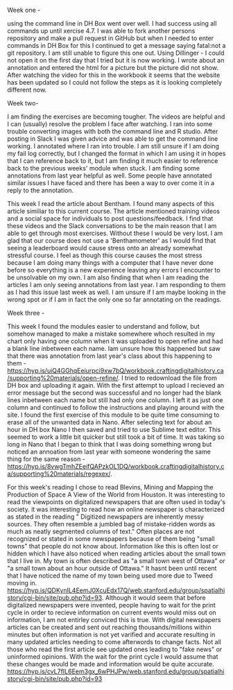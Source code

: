 Week one - 

using the command line in DH Box went over well. I had success using all commands up until xercise 4.7. I was able to fork another persons repository and make a pull request in GitHub but when I needed to enter commands in DH Box for this I continued to get a message saying fatal:not a git repository. I am still unable to figure this one out. 
Using Dillinger - I could not open it on the first day that I tried but it is now working. I wrote about an annotation and entered the html for a picture but the picture did not show. After watching the video for this in the workbook it seems that the website has been updated so I could not follow the steps as it is looking completely different now. 


Week two-

I am finding the exercises are becoming tougher. The videos are helpful and I can (usually) resolve the problem I face after watching. I ran into some trouble converting images with both the command line and R studio. After posting in Slack I was given advice and was able to get the command line working. I annotated where I ran into trouble. I am still unsure if I am doing my fail log correctly, but I changed the format in which I am using it in hopes that I can reference back to it, but I am finding it much easier to reference back to the previous weeks' module when stuck. I am finding some annotations from last year helpful as well. Some people have annotated similar issues I have faced and there has been a way to over come it in a reply to the annotation.

This week I read the article about Bentham. I found many aspects of this article similiar to this current course. The article mentioned training videos and a social space for individuals to post questions/feedback. I find that these videos and the Slack conversations to be the main reason that I am able to get through most exercises. Without these I would be very lost. I am glad that our course does not use a 'Benthamometer' as I would find that seeing a leaderboard would cause stress onto an already somewhat stressful course. I feel as though this course causes the most stress because I am doing many things with a computer that I have never done before so everything is a new experience leaving any errors I encounter to be unsolvable on my own. I am also finding that when I am reading the articles I am only seeing annotations from last year. I am responding to them as I had this issue last week as well. I am unsure if I am maybe looking in the wrong spot or if I am in fact the only one so far annotating on the readings. 


Week three - 

This week I found the modules easier to understand and follow, but somehow managed to make a mistake somewhere whoch resulted in my chart only having one column when it was uploaded to open refine and had a blank line inbetween each name. Iam unsure how this happened but saw that there was annotation from last year's class about this happening to them - https://hyp.is/uiQ4GGhqEeiurpci9xw7bQ/workbook.craftingdigitalhistory.ca/supporting%20materials/open-refine/. I tried to redownload the file from DH box and uploading it again. With the first attempt to upload I recieved an error message but the second was successful and no longer had the blank lines inbetween each name but still had only one column. I left it as just one column and continued to follow the instructions and playing around with the site. I found the first exercise of this module to be quite time consuming to erase all of the unwanted data in Nano. After selecting text for about an hour in DH box Nano I then saved and tried to use Sublime text editor. This seemed to work a little bit quicker but still took a bit of time. It was taking so long in Nano that I began to think that I was doing something wrong but noticed an annoation from last year with someone wondering the same thing for the same reason - https://hyp.is/8vwgTmhZEeifQAPzkOL1DQ/workbook.craftingdigitalhistory.ca/supporting%20materials/regexex/. 

For this week's reading I chose to read Blevins, Mining and Mapping the Production of Space A View of the World from Houston. It was interesting to read the viewpoints on digitalized newspapers that are often used in today's society. it was interesting to read how an online newspaper is characterized as stated in the reading " Digitized newspapers are inherently messy sources. They often resemble a jumbled bag of mistake-ridden words as much as neatly segmented columns of text." Often places are not recognized or stated in some newspapers because of them being "small towns" that people do not know about. Information like this is often lost or hidden which I have also noticed when reading articles about the small town that I live in. My town is often described as "a small town west of Ottawa" or "a small town about an hour outside of Ottawa." It hasnt been until recent that I have noticed the name of my town being used more due to Tweed moving in. https://hyp.is/QDKynIL4EemJ0XcuEdx17Q/web.stanford.edu/group/spatialhistory/cgi-bin/site/pub.php?id=93. Although it would seem that before digitalized newspapers were invented, people having to wait for the print cycle in order to recieve information on current events would miss out on information, I am not entirley conviced this is true. With digital newspapers articles can be created and sent out reaching thousands/millions within minutes but often information is not yet varified and accurate resulting in many updated articles needing to come afterwords to change facts. Not all those who read the first article see updated ones leading to "fake news" or uninformed opinions. With the wait for the print cycle I would assume that these changes would be made and information would be quite accurate. https://hyp.is/cvL7fIL6Eem3gx_6wPHJPw/web.stanford.edu/group/spatialhistory/cgi-bin/site/pub.php?id=93 


